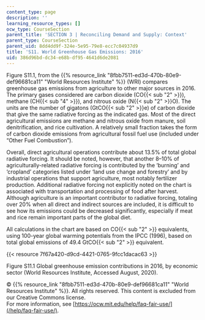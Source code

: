```yaml
---
content_type: page
description: ''
learning_resource_types: []
ocw_type: CourseSection
parent_title: 'SECTION 3 | Reconciling Demand and Supply: Context'
parent_type: CourseSection
parent_uid: 8dd4dd9f-324e-5e95-79e8-ecc7c04937d9
title: 'S11. World Greenhouse Gas Emissions: 2016'
uid: 386d96bd-dc34-e68b-df95-4641d6de2081
---
```


Figure S11.1, from the {{% resource_link "8fbb7511-ed3d-470b-80e9-def96681ca11" "World Resources Institute" %}} (WRI) compares greenhouse gas emissions from agriculture to other major sources in 2016. The primary gases considered are carbon dioxide (CO{{< sub "2" >}}), methane (CH{{< sub "4" >}}), and nitrous oxide (N{{< sub "2" >}}O). The units are the number of gigatons (GtCO{{< sub "2" >}}e) of carbon dioxide that give the same radiative forcing as the indicated gas. Most of the direct agricultural emissions are methane and nitrous oxide from manure, soil denitrification, and rice cultivation. A relatively small fraction takes the form of carbon dioxide emissions from agricultural fossil fuel use (included under “Other Fuel Combustion”).

Overall, direct agricultural operations contribute about 13.5% of total global radiative forcing. It should be noted, however, that another 8–10% of agriculturally-related radiative forcing is contributed by the ‘burning’ and ‘cropland’ categories listed under ‘land use change and forestry’ and by industrial operations that support agriculture, most notably fertilizer production. Additional radiative forcing not explicitly noted on the chart is associated with transportation and processing of food after harvest. Although agriculture is an important contributor to radiative forcing, totaling over 20% when all direct and indirect sources are included, it is difficult to see how its emissions could be decreased significantly, especially if meat and rice remain important parts of the global diet.

All calculations in the chart are based on CO{{< sub "2" >}} equivalents, using 100-year global warming potentials from the IPCC (1996), based on total global emissions of 49.4 GtCO{{< sub "2" >}} equivalent.

{{< resource 7f67a420-d9cd-4421-0765-9fcc1dacac63 >}}

Figure S11.1 Global greenhouse emission contributions in 2016, by economic sector (World Resources Institute, Accessed August, 2020).

© {{% resource_link "8fbb7511-ed3d-470b-80e9-def96681ca11" "World Resources Institute" %}}. All rights reserved. This content is excluded from our Creative Commons license.  
For more information, see [https://ocw.mit.edu/help/faq-fair-use/](/help/faq-fair-use/).